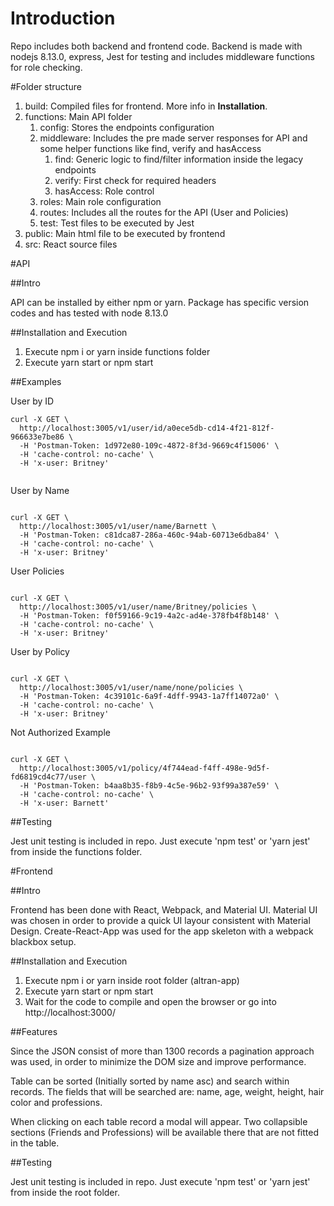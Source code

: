 # Introduction

Repo includes both backend and frontend code. Backend is made with nodejs 8.13.0, express, Jest for testing and includes middleware functions for role checking. 

#Folder structure

1. build: Compiled files for frontend. More info in **Installation**. 
2. functions: Main API folder
    1. config: Stores the endpoints configuration
    2. middleware: Includes the pre made server responses for API and some helper functions like find, verify and hasAccess
        1. find: Generic logic to find/filter information inside the legacy endpoints
        2. verify: First check for required headers
        3. hasAccess: Role control
    3. roles: Main role configuration
    4. routes: Includes all the routes for the API (User and Policies)
    5. test: Test files to be executed by Jest
3. public: Main html file to be executed by frontend
4. src: React source files

#API

##Intro

API can be installed by either npm or yarn. Package has specific version codes and has tested with node 8.13.0

##Installation and Execution

1. Execute npm i or yarn inside functions folder
2. Execute yarn start or npm start

##Examples

User by ID

```
curl -X GET \
  http://localhost:3005/v1/user/id/a0ece5db-cd14-4f21-812f-966633e7be86 \
  -H 'Postman-Token: 1d972e80-109c-4872-8f3d-9669c4f15006' \
  -H 'cache-control: no-cache' \
  -H 'x-user: Britney'
  
```

User by Name

```

curl -X GET \
  http://localhost:3005/v1/user/name/Barnett \
  -H 'Postman-Token: c81dca87-286a-460c-94ab-60713e6dba84' \
  -H 'cache-control: no-cache' \
  -H 'x-user: Britney'

```

User Policies

```

curl -X GET \
  http://localhost:3005/v1/user/name/Britney/policies \
  -H 'Postman-Token: f0f59166-9c19-4a2c-ad4e-378fb4f8b148' \
  -H 'cache-control: no-cache' \
  -H 'x-user: Britney'

```

User by Policy

```

curl -X GET \
  http://localhost:3005/v1/user/name/none/policies \
  -H 'Postman-Token: 4c39101c-6a9f-4dff-9943-1a7ff14072a0' \
  -H 'cache-control: no-cache' \
  -H 'x-user: Britney'

```

Not Authorized Example

```

curl -X GET \
  http://localhost:3005/v1/policy/4f744ead-f4ff-498e-9d5f-fd6819cd4c77/user \
  -H 'Postman-Token: b4aa8b35-f8b9-4c5e-96b2-93f99a387e59' \
  -H 'cache-control: no-cache' \
  -H 'x-user: Barnett'

```

##Testing

Jest unit testing is included in repo. Just execute 'npm test' or 'yarn jest' from inside the functions folder. 

#Frontend

##Intro

Frontend has been done with React, Webpack, and Material UI. Material UI was chosen in order to provide a quick UI layour consistent with Material Design. Create-React-App was used for the app skeleton with a webpack blackbox setup. 

##Installation and Execution

1. Execute npm i or yarn inside root folder (altran-app)
2. Execute yarn start or npm start
3. Wait for the code to compile and open the browser or go into http://localhost:3000/ 

##Features

Since the JSON consist of more than 1300 records a pagination approach was used, in order to minimize the DOM size and improve performance. 

Table can be sorted (Initially sorted by name asc) and search within records. The fields that will be searched are: name, age, weight, height, hair color and professions. 

When clicking on each table record a modal will appear. Two collapsible sections (Friends and Professions) will be available there that are not fitted in the table. 

##Testing

Jest unit testing is included in repo. Just execute 'npm test' or 'yarn jest' from inside the root folder. 
